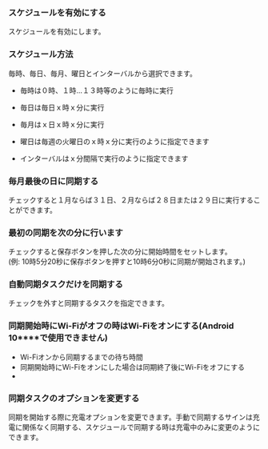 ### スケジュールを有効にする

スケジュールを有効にします。

### スケジュール方法

毎時、毎日、毎月、曜日とインターバルから選択できます。

- 毎時は０時、１時...１３時等のように毎時に実行

- 毎日は毎日ｘ時ｘ分に実行

- 毎月はｘ日ｘ時ｘ分に実行

- 曜日は毎週の火曜日のｘ時ｘ分に実行のように指定できます

- インターバルはｘ分間隔で実行のように指定できます

### 毎月最後の日に同期する

チェックすると１月ならば３１日、２月ならば２８日または２９日に実行することができます。

### 最初の同期を次の分に行います

チェックすると保存ボタンを押した次の分に開始時間をセットします。  
(例: 10時5分20秒に保存ボタンを押すと10時6分0秒に同期が開始されます。)

### 自動同期タスクだけを同期する

チェックを外すと同期するタスクを指定できます。

### 同期開始時にWi-Fiがオフの時はWi-Fiをオンにする(**Android 10****で使用できません**)

-  Wi-Fiオンから同期するまでの待ち時間  
-  同期開始時にWi-Fiをオンにした場合は同期終了後にWi-Fiをオフにする  
-  
### 同期タスクのオプションを変更する

同期を開始する際に充電オプションを変更できます。手動で同期するサインは充電に関係なく同期する、スケジュールで同期する時は充電中のみに変更のようにできます。